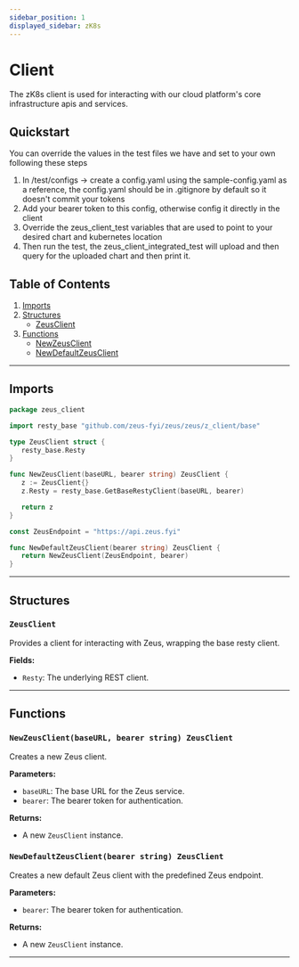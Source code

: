 ```yaml
---
sidebar_position: 1
displayed_sidebar: zK8s
---
```


# Client #

The zK8s client is used for interacting with our cloud platform's core infrastructure apis and services.

## Quickstart ##

You can override the values in the test files we have and set to your own following these steps

1. In /test/configs -> create a config.yaml using the sample-config.yaml as a reference, the config.yaml should be in
   .gitignore by default so it doesn't commit your tokens
2. Add your bearer token to this config, otherwise config it directly in the client
3. Override the zeus_client_test variables that are used to point to your desired chart and kubernetes location
4. Then run the test, the zeus_client_integrated_test will upload and then query for the uploaded chart and then print
   it.

## Table of Contents

1. [Imports](#imports)
2. [Structures](#structures)
    - [ZeusClient](#zeusclient)
3. [Functions](#functions)
    - [NewZeusClient](#newzeusclient)
    - [NewDefaultZeusClient](#newdefaultzeusclient)

---

## Imports

```go
package zeus_client

import resty_base "github.com/zeus-fyi/zeus/zeus/z_client/base"

type ZeusClient struct {
   resty_base.Resty
}

func NewZeusClient(baseURL, bearer string) ZeusClient {
   z := ZeusClient{}
   z.Resty = resty_base.GetBaseRestyClient(baseURL, bearer)

   return z
}

const ZeusEndpoint = "https://api.zeus.fyi"

func NewDefaultZeusClient(bearer string) ZeusClient {
   return NewZeusClient(ZeusEndpoint, bearer)
}
```

---

## Structures

### `ZeusClient`

Provides a client for interacting with Zeus, wrapping the base resty client.

**Fields:**

- `Resty`: The underlying REST client.

---

## Functions

### `NewZeusClient(baseURL, bearer string) ZeusClient`

Creates a new Zeus client.

**Parameters:**

- `baseURL`: The base URL for the Zeus service.
- `bearer`: The bearer token for authentication.

**Returns:**

- A new `ZeusClient` instance.

### `NewDefaultZeusClient(bearer string) ZeusClient`

Creates a new default Zeus client with the predefined Zeus endpoint.

**Parameters:**

- `bearer`: The bearer token for authentication.

**Returns:**

- A new `ZeusClient` instance.

---


